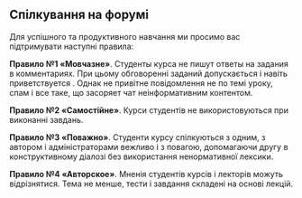 ## Спілкування на форумі

Для успішного та продуктивного навчання ми просимо вас підтримувати наступні правила:

**Правило №1 «Мовчазне»**. Студенты курса не пишут ответы на задания в комментариях. При цьому обговоренні заданий
допускається і навіть приветствуется . Однак не привітне повідомлення не по темі уроку, спам і все таке, що засоряет чат
неінформативним контентом.

**Правило №2 «Самостійне»**. Курси студентів не використовуються при виконанні завдань.

**Правило №3 «Поважно»**. Студенти курсу спілкуються з одним, з автором і адміністраторами вежливо і з повагою,
допомагаючи другу в конструктивному діалозі без використання ненормативної лексики.

**Правило №4 «Авторское»**. Мненія студентів курсів і лекторів можуть відрізнятися. Тема не менше, тести і завдання
складені на основі лекцій.